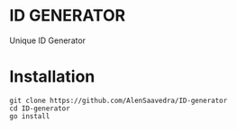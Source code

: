 # ID GENERATOR

Unique ID Generator


# Installation

```
git clone https://github.com/AlenSaavedra/ID-generator
cd ID-generator
go install
```
